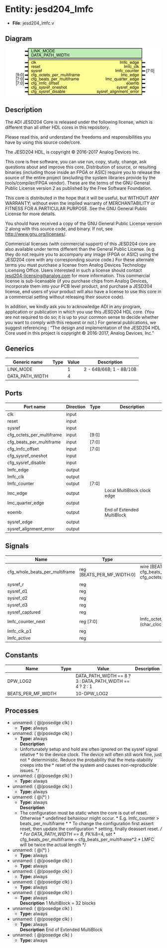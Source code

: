 # Entity: jesd204_lmfc

- **File**: jesd204_lmfc.v
## Diagram

![Diagram](jesd204_lmfc.svg "Diagram")
## Description


 The ADI JESD204 Core is released under the following license, which is
 different than all other HDL cores in this repository.

 Please read this, and understand the freedoms and responsibilities you have
 by using this source code/core.

 The JESD204 HDL, is copyright © 2016-2017 Analog Devices Inc.

 This core is free software, you can use run, copy, study, change, ask
 questions about and improve this core. Distribution of source, or resulting
 binaries (including those inside an FPGA or ASIC) require you to release the
 source of the entire project (excluding the system libraries provide by the
 tools/compiler/FPGA vendor). These are the terms of the GNU General Public
 License version 2 as published by the Free Software Foundation.

 This core  is distributed in the hope that it will be useful, but WITHOUT ANY
 WARRANTY; without even the implied warranty of MERCHANTABILITY or FITNESS FOR
 A PARTICULAR PURPOSE. See the GNU General Public License for more details.

 You should have received a copy of the GNU General Public License version 2
 along with this source code, and binary.  If not, see
 <http://www.gnu.org/licenses/>.

 Commercial licenses (with commercial support) of this JESD204 core are also
 available under terms different than the General Public License. (e.g. they
 do not require you to accompany any image (FPGA or ASIC) using the JESD204
 core with any corresponding source code.) For these alternate terms you must
 purchase a license from Analog Devices Technology Licensing Office. Users
 interested in such a license should contact jesd204-licensing@analog.com for
 more information. This commercial license is sub-licensable (if you purchase
 chips from Analog Devices, incorporate them into your PCB level product, and
 purchase a JESD204 license, end users of your product will also have a
 license to use this core in a commercial setting without releasing their
 source code).

 In addition, we kindly ask you to acknowledge ADI in any program, application
 or publication in which you use this JESD204 HDL core. (You are not required
 to do so; it is up to your common sense to decide whether you want to comply
 with this request or not.) For general publications, we suggest referencing :
 “The design and implementation of the JESD204 HDL Core used in this project
 is copyright © 2016-2017, Analog Devices, Inc.”


## Generics

| Generic name    | Type | Value | Description                |
| --------------- | ---- | ----- | -------------------------- |
| LINK_MODE       |      | 1     |  2 - 64B/66B;  1 - 8B/10B  |
| DATA_PATH_WIDTH |      | 4     |                            |
## Ports

| Port name                 | Direction | Type  | Description                  |
| ------------------------- | --------- | ----- | ---------------------------- |
| clk                       | input     |       |                              |
| reset                     | input     |       |                              |
| sysref                    | input     |       |                              |
| cfg_octets_per_multiframe | input     | [9:0] |                              |
| cfg_beats_per_multiframe  | input     | [7:0] |                              |
| cfg_lmfc_offset           | input     | [7:0] |                              |
| cfg_sysref_oneshot        | input     |       |                              |
| cfg_sysref_disable        | input     |       |                              |
| lmfc_edge                 | output    |       |                              |
| lmfc_clk                  | output    |       |                              |
| lmfc_counter              | output    | [7:0] |                              |
| lmc_edge                  | output    |       |  Local MultiBlock clock edge |
| lmc_quarter_edge          | output    |       |                              |
| eoemb                     | output    |       |  End of Extended MultiBlock  |
| sysref_edge               | output    |       |                              |
| sysref_alignment_error    | output    |       |                              |
## Signals

| Name                           | Type                        | Description                                                                                          |
| ------------------------------ | --------------------------- | ---------------------------------------------------------------------------------------------------- |
| cfg_whole_beats_per_multiframe | reg  [BEATS_PER_MF_WIDTH:0] | wire [BEATS_PER_MF_WIDTH-1:0]     cfg_beats_per_multiframe = cfg_octets_per_multiframe[9:DPW_LOG2];  |
| sysref_r                       | reg                         |                                                                                                      |
| sysref_d1                      | reg                         |                                                                                                      |
| sysref_d2                      | reg                         |                                                                                                      |
| sysref_d3                      | reg                         |                                                                                                      |
| sysref_captured                | reg                         |                                                                                                      |
| lmfc_counter_next              | reg [7:0]                   |  lmfc_octet_counter = lmfc_counter * (char_clock_rate / device_clock_rate) */                        |
| lmfc_clk_p1                    | reg                         |                                                                                                      |
| lmfc_active                    | reg                         |                                                                                                      |
## Constants

| Name               | Type | Value                                                   | Description |
| ------------------ | ---- | ------------------------------------------------------- | ----------- |
| DPW_LOG2           |      | DATA_PATH_WIDTH == 8 ? 3 : DATA_PATH_WIDTH == 4 ? 2 : 1 |             |
| BEATS_PER_MF_WIDTH |      | 10-DPW_LOG2                                             |             |
## Processes
- unnamed: ( @(posedge clk) )
  - **Type:** always
- unnamed: ( @(posedge clk) )
  - **Type:** always
</br>**Description**
  * Unfortunately setup and hold are often ignored on the sysref signal relative  * to the device clock. The device will often still work fine, just not  * deterministic. Reduce the probability that the meta-stability creeps into the  * reset of the system and causes non-reproducible issues.  */ 
- unnamed: ( @(posedge clk) )
  - **Type:** always
- unnamed: ( @(posedge clk) )
  - **Type:** always
- unnamed: ( @(*) )
  - **Type:** always
</br>**Description**
  * The configuration must be static when the core is out of reset. Otherwise  * undefined behaviour might occur.  * E.g. lmfc_counter > beats_per_multiframe  *  * To change the configuration first assert reset, then update the configuration  * setting, finally deassert reset.  */<br>  * For DATA_PATH_WIDTH == 8, F*K%8=4, set  * cfg_beats_per_multiframe = cfg_beats_per_multiframe*2  * LMFC will be twice the actual length  */ 
- unnamed: ( @(*) )
  - **Type:** always
- unnamed: ( @(posedge clk) )
  - **Type:** always
- unnamed: ( @(posedge clk) )
  - **Type:** always
- unnamed: ( @(posedge clk) )
  - **Type:** always
- unnamed: ( @(posedge clk) )
  - **Type:** always
</br>**Description**
 1 MultiBlock = 32 blocks 
- unnamed: ( @(posedge clk) )
  - **Type:** always
- unnamed: ( @(posedge clk) )
  - **Type:** always
</br>**Description**
 End of Extended MultiBlock 
- unnamed: ( @(posedge clk) )
  - **Type:** always
